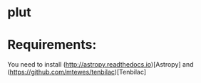 # plut

# Requirements:

You need to install (http://astropy.readthedocs.io)[Astropy] and (https://github.com/mtewes/tenbilac)[Tenbilac]
